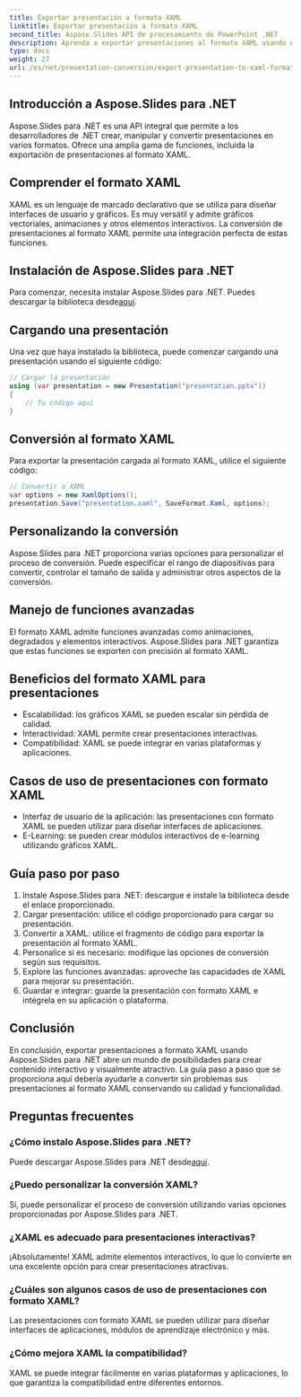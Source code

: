 ```yaml
---
title: Exportar presentación a formato XAML
linktitle: Exportar presentación a formato XAML
second_title: Aspose.Slides API de procesamiento de PowerPoint .NET
description: Aprenda a exportar presentaciones al formato XAML usando Aspose.Slides para .NET. ¡Crea contenido interactivo sin esfuerzo!
type: docs
weight: 27
url: /es/net/presentation-conversion/export-presentation-to-xaml-format/
---
```


## Introducción a Aspose.Slides para .NET

Aspose.Slides para .NET es una API integral que permite a los desarrolladores de .NET crear, manipular y convertir presentaciones en varios formatos. Ofrece una amplia gama de funciones, incluida la exportación de presentaciones al formato XAML.

## Comprender el formato XAML

XAML es un lenguaje de marcado declarativo que se utiliza para diseñar interfaces de usuario y gráficos. Es muy versátil y admite gráficos vectoriales, animaciones y otros elementos interactivos. La conversión de presentaciones al formato XAML permite una integración perfecta de estas funciones.

## Instalación de Aspose.Slides para .NET

 Para comenzar, necesita instalar Aspose.Slides para .NET. Puedes descargar la biblioteca desde[aquí](https://releases.aspose.com/slides/net).

## Cargando una presentación

Una vez que haya instalado la biblioteca, puede comenzar cargando una presentación usando el siguiente código:

```csharp
// Cargar la presentación
using (var presentation = new Presentation("presentation.pptx"))
{
    // Tu código aquí
}
```

## Conversión al formato XAML

Para exportar la presentación cargada al formato XAML, utilice el siguiente código:

```csharp
// Convertir a XAML
var options = new XamlOptions();
presentation.Save("presentation.xaml", SaveFormat.Xaml, options);
```

## Personalizando la conversión

Aspose.Slides para .NET proporciona varias opciones para personalizar el proceso de conversión. Puede especificar el rango de diapositivas para convertir, controlar el tamaño de salida y administrar otros aspectos de la conversión.

## Manejo de funciones avanzadas

El formato XAML admite funciones avanzadas como animaciones, degradados y elementos interactivos. Aspose.Slides para .NET garantiza que estas funciones se exporten con precisión al formato XAML.

## Beneficios del formato XAML para presentaciones

- Escalabilidad: los gráficos XAML se pueden escalar sin pérdida de calidad.
- Interactividad: XAML permite crear presentaciones interactivas.
- Compatibilidad: XAML se puede integrar en varias plataformas y aplicaciones.

## Casos de uso de presentaciones con formato XAML

- Interfaz de usuario de la aplicación: las presentaciones con formato XAML se pueden utilizar para diseñar interfaces de aplicaciones.
- E-Learning: se pueden crear módulos interactivos de e-learning utilizando gráficos XAML.

## Guía paso por paso

1. Instale Aspose.Slides para .NET: descargue e instale la biblioteca desde el enlace proporcionado.
2. Cargar presentación: utilice el código proporcionado para cargar su presentación.
3. Convertir a XAML: utilice el fragmento de código para exportar la presentación al formato XAML.
4. Personalice si es necesario: modifique las opciones de conversión según sus requisitos.
5. Explore las funciones avanzadas: aproveche las capacidades de XAML para mejorar su presentación.
6. Guardar e integrar: guarde la presentación con formato XAML e intégrela en su aplicación o plataforma.

## Conclusión

En conclusión, exportar presentaciones a formato XAML usando Aspose.Slides para .NET abre un mundo de posibilidades para crear contenido interactivo y visualmente atractivo. La guía paso a paso que se proporciona aquí debería ayudarle a convertir sin problemas sus presentaciones al formato XAML conservando su calidad y funcionalidad.

## Preguntas frecuentes

### ¿Cómo instalo Aspose.Slides para .NET?

 Puede descargar Aspose.Slides para .NET desde[aquí](https://releases.aspose.com/slides/net).

### ¿Puedo personalizar la conversión XAML?

Sí, puede personalizar el proceso de conversión utilizando varias opciones proporcionadas por Aspose.Slides para .NET.

### ¿XAML es adecuado para presentaciones interactivas?

¡Absolutamente! XAML admite elementos interactivos, lo que lo convierte en una excelente opción para crear presentaciones atractivas.

### ¿Cuáles son algunos casos de uso de presentaciones con formato XAML?

Las presentaciones con formato XAML se pueden utilizar para diseñar interfaces de aplicaciones, módulos de aprendizaje electrónico y más.

### ¿Cómo mejora XAML la compatibilidad?

XAML se puede integrar fácilmente en varias plataformas y aplicaciones, lo que garantiza la compatibilidad entre diferentes entornos.
